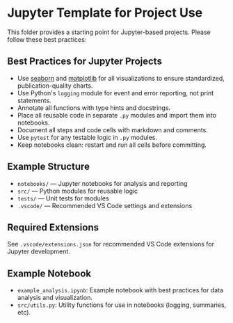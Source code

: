 # Jupyter Template for Project Use

This folder provides a starting point for Jupyter-based projects. Please follow these best practices:

## Best Practices for Jupyter Projects
- Use [seaborn](https://seaborn.pydata.org/) and [matplotlib](https://matplotlib.org/) for all visualizations to ensure standardized, publication-quality charts.
- Use Python's `logging` module for event and error reporting, not print statements.
- Annotate all functions with type hints and docstrings.
- Place all reusable code in separate `.py` modules and import them into notebooks.
- Document all steps and code cells with markdown and comments.
- Use `pytest` for any testable logic in `.py` modules.
- Keep notebooks clean: restart and run all cells before committing.

## Example Structure
- `notebooks/` — Jupyter notebooks for analysis and reporting
- `src/` — Python modules for reusable logic
- `tests/` — Unit tests for modules
- `.vscode/` — Recommended VS Code settings and extensions

## Required Extensions
See `.vscode/extensions.json` for recommended VS Code extensions for Jupyter development.

## Example Notebook
- `example_analysis.ipynb`: Example notebook with best practices for data analysis and visualization.
- `src/utils.py`: Utility functions for use in notebooks (logging, summaries, etc).
